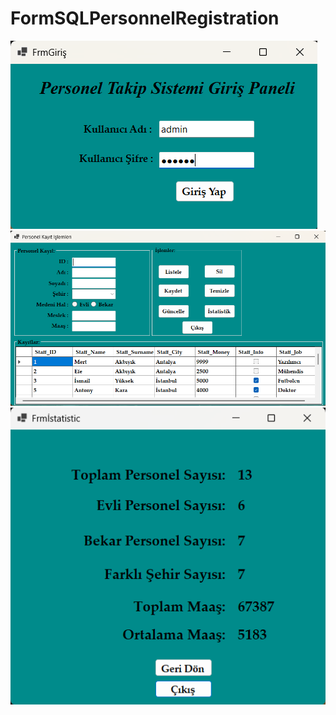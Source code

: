 # FormSQLPersonnelRegistration
![Ana Ekran](/img/home.png)
![Ana Ekran](/img/home1.png)
![Ana Ekran](/img/home2.png)

